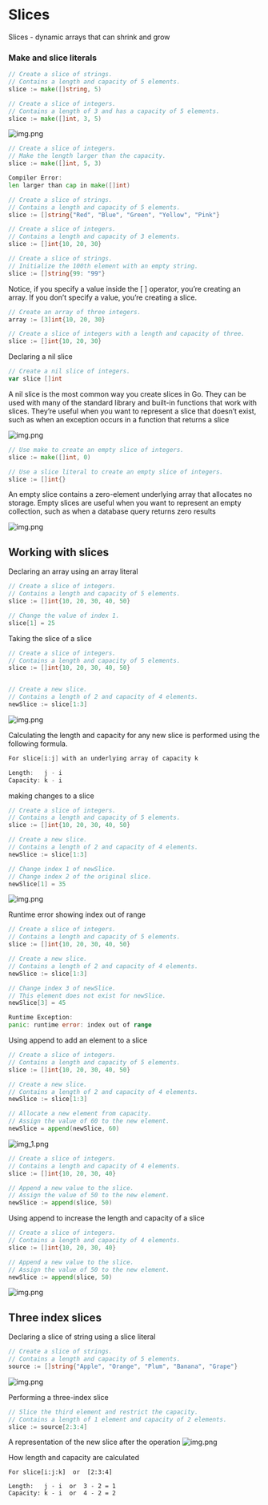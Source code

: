 # Slices

Slices - dynamic arrays that can shrink and grow

### Make and slice literals

```go
// Create a slice of strings.
// Contains a length and capacity of 5 elements.
slice := make([]string, 5)
```

```go
// Create a slice of integers.
// Contains a length of 3 and has a capacity of 5 elements.
slice := make([]int, 3, 5)
```

![img.png](image/slice-internals.png)

```go
// Create a slice of integers.
// Make the length larger than the capacity.
slice := make([]int, 5, 3)

Compiler Error:
len larger than cap in make([]int)
```

```go
// Create a slice of strings.
// Contains a length and capacity of 5 elements.
slice := []string{"Red", "Blue", "Green", "Yellow", "Pink"}

// Create a slice of integers.
// Contains a length and capacity of 3 elements.
slice := []int{10, 20, 30}
```

```go
// Create a slice of strings.
// Initialize the 100th element with an empty string.
slice := []string{99: "99"}
```

Notice, if you specify a value inside the [ ] operator, you’re creating an array. If you don’t specify a value, you’re
creating a slice.

```go
// Create an array of three integers.
array := [3]int{10, 20, 30}

// Create a slice of integers with a length and capacity of three.
slice := []int{10, 20, 30}
```

Declaring a nil slice

```go
// Create a nil slice of integers.
var slice []int

```

A nil slice is the most common way you create slices in Go. They can be used with many of the standard library and
built-in functions that work with slices. They’re useful when you want to represent a slice that doesn’t exist, such as
when an exception occurs in a function that returns a slice

![img.png](image/nil-slice.png)

```go
// Use make to create an empty slice of integers.
slice := make([]int, 0)

// Use a slice literal to create an empty slice of integers.
slice := []int{}
```

An empty slice contains a zero-element underlying array that allocates no storage. Empty slices are useful when you want
to represent an empty collection, such as when a database query returns zero results

![img.png](image/empty-slice.png)

## Working with slices

Declaring an array using an array literal

```go
// Create a slice of integers.
// Contains a length and capacity of 5 elements.
slice := []int{10, 20, 30, 40, 50}

// Change the value of index 1.
slice[1] = 25
```

Taking the slice of a slice

```go
// Create a slice of integers.
// Contains a length and capacity of 5 elements.
slice := []int{10, 20, 30, 40, 50}


// Create a new slice.
// Contains a length of 2 and capacity of 4 elements.
newSlice := slice[1:3]
```

![img.png](image/underlying-array.png)

Calculating the length and capacity for any new slice is performed using the following formula.

```go
For slice[i:j] with an underlying array of capacity k

Length:   j - i
Capacity: k - i
```

making changes to a slice

```go
// Create a slice of integers.
// Contains a length and capacity of 5 elements.
slice := []int{10, 20, 30, 40, 50}

// Create a new slice.
// Contains a length of 2 and capacity of 4 elements.
newSlice := slice[1:3]

// Change index 1 of newSlice.
// Change index 2 of the original slice.
newSlice[1] = 35
```

![img.png](image/new-slice.png)

Runtime error showing index out of range

```go
// Create a slice of integers.
// Contains a length and capacity of 5 elements.
slice := []int{10, 20, 30, 40, 50}

// Create a new slice.
// Contains a length of 2 and capacity of 4 elements.
newSlice := slice[1:3]

// Change index 3 of newSlice.
// This element does not exist for newSlice.
newSlice[3] = 45

Runtime Exception:
panic: runtime error: index out of range
```

Using append to add an element to a slice

```go
// Create a slice of integers.
// Contains a length and capacity of 5 elements.
slice := []int{10, 20, 30, 40, 50}

// Create a new slice.
// Contains a length of 2 and capacity of 4 elements.
newSlice := slice[1:3]

// Allocate a new element from capacity.
// Assign the value of 60 to the new element.
newSlice = append(newSlice, 60)
```

![img_1.png](image/append-op.png)

```go
// Create a slice of integers.
// Contains a length and capacity of 4 elements.
slice := []int{10, 20, 30, 40}

// Append a new value to the slice.
// Assign the value of 50 to the new element.
newSlice := append(slice, 50)
```

Using append to increase the length and capacity of a slice

```go
// Create a slice of integers.
// Contains a length and capacity of 4 elements.
slice := []int{10, 20, 30, 40}

// Append a new value to the slice.
// Assign the value of 50 to the new element.
newSlice := append(slice, 50)
```

![img.png](image/grow-slice.png)

## Three index slices

Declaring a slice of string using a slice literal

```go
// Create a slice of strings.
// Contains a length and capacity of 5 elements.
source := []string{"Apple", "Orange", "Plum", "Banana", "Grape"}
```

![img.png](image/index-slice.png)

Performing a three-index slice

```go
// Slice the third element and restrict the capacity.
// Contains a length of 1 element and capacity of 2 elements.
slice := source[2:3:4]
```

A representation of the new slice after the operation
![img.png](3-index-slice.png)

How length and capacity are calculated

```
For slice[i:j:k]  or  [2:3:4]

Length:   j - i  or  3 - 2 = 1
Capacity: k - i  or  4 - 2 = 2
```
